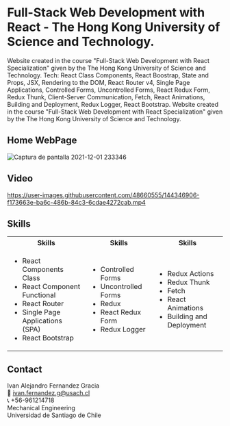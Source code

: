 # Full-Stack Web Development with React - The Hong Kong University of Science and Technology.

Website created in the course "Full-Stack Web Development with React Specialization" given by the The Hong Kong University of Science and Technology.
Tech: React Class Components, React Boostrap, State and Props, JSX, Rendering to the DOM, React Router v4, Single Page Applications, Controlled Forms, Uncontrolled Forms, React Redux Form, Redux Thunk, Client-Server Communication, Fetch, React Animations, Building and Deployment, Redux Logger, React Bootstrap. Website created in the course "Full-Stack Web Development with React Specialization" given by the The Hong Kong University of Science and Technology.

## Home WebPage
![Captura de pantalla 2021-12-01 233346](https://user-images.githubusercontent.com/48660555/144346995-e2ac33fd-2f64-404e-8230-48682903a10b.png)

## Video
https://user-images.githubusercontent.com/48660555/144346906-f173663e-ba6c-486b-84c3-6cdae4272cab.mp4


<!-- Tech -->
## Skills
<table>
  <tbody>
    <tr>
      <th align="center">Skills</th>
      <th align="center">Skills</th>      
      <th align="center">Skills</th>
    </tr>
        <td>
        <ul>
          <li>React Components Class</li>   
          <li>React Component Functional</li>          
          <li>React Router</li>          
          <li>Single Page Applications (SPA)</li>       
          <li>React Bootstrap</li>  
        </ul>
      </td>    
        <td>
        <ul>
          <li>Controlled Forms</li>          
          <li>Uncontrolled Forms</li>          
          <li>Redux</li>     
          <li>React Redux Form</li>      
          <li>Redux Logger</li>   
        </ul>
      </td>
         <td>
        <ul>
          <li>Redux Actions</li>          
          <li>Redux Thunk</li>          
          <li>Fetch</li>         
          <li>React Animations</li>    
          <li>Building and Deployment</li>    
        </ul>
      </td>
   
  </tbody>
</table>

<!-- CONTACT -->
## Contact
Ivan Alejandro Fernandez Gracia  
:email: ivan.fernandez.g@usach.cl  
:telephone_receiver: +56-961214718  
Mechanical Engineering  
Universidad de Santiago de Chile


